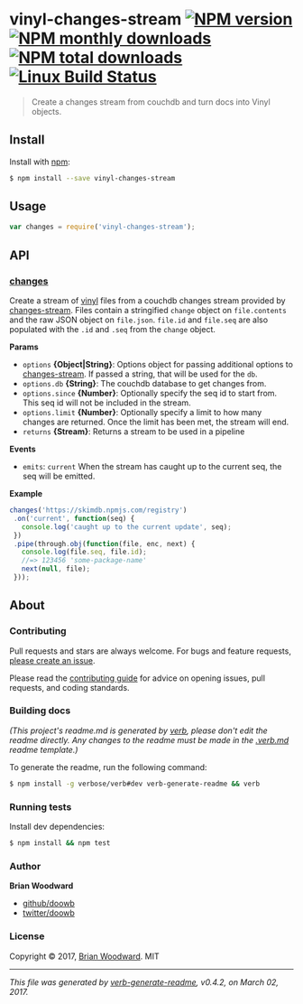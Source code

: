 # vinyl-changes-stream [![NPM version](https://img.shields.io/npm/v/vinyl-changes-stream.svg?style=flat)](https://www.npmjs.com/package/vinyl-changes-stream) [![NPM monthly downloads](https://img.shields.io/npm/dm/vinyl-changes-stream.svg?style=flat)](https://npmjs.org/package/vinyl-changes-stream)  [![NPM total downloads](https://img.shields.io/npm/dt/vinyl-changes-stream.svg?style=flat)](https://npmjs.org/package/vinyl-changes-stream) [![Linux Build Status](https://img.shields.io/travis/doowb/vinyl-changes-stream.svg?style=flat&label=Travis)](https://travis-ci.org/doowb/vinyl-changes-stream)

> Create a changes stream from couchdb and turn docs into Vinyl objects.

## Install

Install with [npm](https://www.npmjs.com/):

```sh
$ npm install --save vinyl-changes-stream
```

## Usage

```js
var changes = require('vinyl-changes-stream');
```

## API

### [changes](index.js#L37)

Create a stream of [vinyl](https://github.com/gulpjs/vinyl) files from a couchdb changes stream provided by [changes-stream](https://github.com/jcrugzz/changes-stream). Files contain a stringified `change` object on `file.contents` and the raw JSON object on `file.json`. `file.id` and `file.seq` are also populated with the `.id` and `.seq` from the `change` object.

**Params**

* `options` **{Object|String}**: Options object for passing additional options to [changes-stream](https://github.com/jcrugzz/changes-stream). If passed a string, that will be used for the `db`.
* `options.db` **{String}**: The couchdb database to get changes from.
* `options.since` **{Number}**: Optionally specify the seq id to start from. This seq id will not be included in the stream.
* `options.limit` **{Number}**: Optionally specify a limit to how many changes are returned. Once the limit has been met, the stream will end.
* `returns` **{Stream}**: Returns a stream to be used in a pipeline

**Events**

* `emits`: `current` When the stream has caught up to the current seq, the seq will be emitted.

**Example**

```js
changes('https://skimdb.npmjs.com/registry')
 .on('current', function(seq) {
   console.log('caught up to the current update', seq);
 })
 .pipe(through.obj(function(file, enc, next) {
   console.log(file.seq, file.id);
   //=> 123456 'some-package-name'
   next(null, file);
 }));
```

## About

### Contributing

Pull requests and stars are always welcome. For bugs and feature requests, [please create an issue](../../issues/new).

Please read the [contributing guide](.github/contributing.md) for advice on opening issues, pull requests, and coding standards.

### Building docs

_(This project's readme.md is generated by [verb](https://github.com/verbose/verb-generate-readme), please don't edit the readme directly. Any changes to the readme must be made in the [.verb.md](.verb.md) readme template.)_

To generate the readme, run the following command:

```sh
$ npm install -g verbose/verb#dev verb-generate-readme && verb
```

### Running tests

Install dev dependencies:

```sh
$ npm install && npm test
```

### Author

**Brian Woodward**

* [github/doowb](https://github.com/doowb)
* [twitter/doowb](https://twitter.com/doowb)

### License

Copyright © 2017, [Brian Woodward](https://github.com/doowb).
MIT

***

_This file was generated by [verb-generate-readme](https://github.com/verbose/verb-generate-readme), v0.4.2, on March 02, 2017._